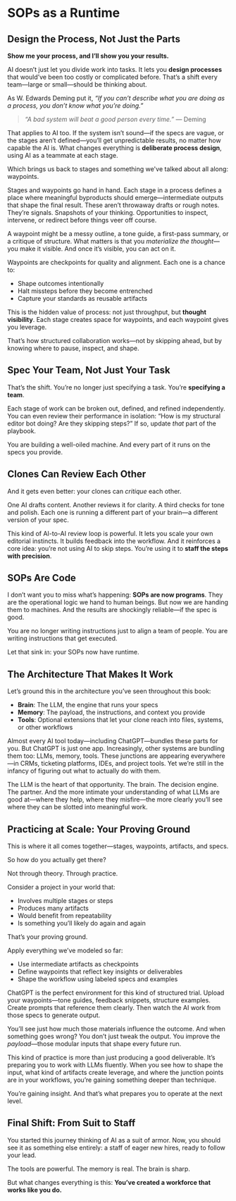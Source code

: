 
# SOPs as a Runtime

## Design the Process, Not Just the Parts

**Show me your process, and I’ll show you your results.**

AI doesn’t just let you divide work into tasks. It lets you **design processes** that would’ve been too costly or complicated before. That’s a shift every team—large or small—should be thinking about.

As W. Edwards Deming put it, *“If you can’t describe what you are doing as a process, you don’t know what you’re doing.”*

> *“A bad system will beat a good person every time.”* — Deming

That applies to AI too. If the system isn’t sound—if the specs are vague, or the stages aren’t defined—you’ll get unpredictable results, no matter how capable the AI is. What changes everything is **deliberate process design**, using AI as a teammate at each stage.

Which brings us back to stages and something we've talked about all along: waypoints.

Stages and waypoints go hand in hand. Each stage in a process defines a place where meaningful byproducts should emerge—intermediate outputs that shape the final result. These aren’t throwaway drafts or rough notes. They’re signals. Snapshots of your thinking. Opportunities to inspect, intervene, or redirect before things veer off course.

A waypoint might be a messy outline, a tone guide, a first-pass summary, or a critique of structure. What matters is that you *materialize the thought*—you make it visible. And once it’s visible, you can act on it.

Waypoints are checkpoints for quality and alignment. Each one is a chance to:

* Shape outcomes intentionally
* Halt missteps before they become entrenched
* Capture your standards as reusable artifacts

This is the hidden value of process: not just throughput, but **thought visibility**. Each stage creates space for waypoints, and each waypoint gives you leverage.

That’s how structured collaboration works—not by skipping ahead, but by knowing where to pause, inspect, and shape.

## Spec Your Team, Not Just Your Task

That’s the shift. You’re no longer just specifying a task. You’re **specifying a team**.

Each stage of work can be broken out, defined, and refined independently. You can even review their performance in isolation: “How is my structural editor bot doing? Are they skipping steps?” If so, update *that* part of the playbook.

You are building a well-oiled machine. And every part of it runs on the specs you provide.

## Clones Can Review Each Other

And it gets even better: your clones can *critique* each other.

One AI drafts content. Another reviews it for clarity. A third checks for tone and polish. Each one is running a different part of your brain—a different version of your spec.

This kind of AI-to-AI review loop is powerful. It lets you scale your own editorial instincts. It builds feedback into the workflow. And it reinforces a core idea: you’re not using AI to skip steps. You’re using it to **staff the steps with precision**.

## SOPs Are Code

I don’t want you to miss what’s happening: **SOPs are now programs**. They are the operational logic we hand to human beings. But now we are handing them to machines. And the results are shockingly reliable—if the spec is good.

You are no longer writing instructions just to align a team of people. You are writing instructions that get executed.

Let that sink in: your SOPs now have runtime.

## The Architecture That Makes It Work

Let’s ground this in the architecture you’ve seen throughout this book:

* **Brain**: The LLM, the engine that runs your specs
* **Memory**: The payload, the instructions, and context you provide
* **Tools**: Optional extensions that let your clone reach into files, systems, or other workflows

Almost every AI tool today—including ChatGPT—bundles these parts for you. But ChatGPT is just one app. Increasingly, other systems are bundling them too: LLMs, memory, tools. These junctions are appearing everywhere—in CRMs, ticketing platforms, IDEs, and project tools. Yet we’re still in the infancy of figuring out what to actually do with them.

The LLM is the heart of that opportunity. The brain. The decision engine. The partner. And the more intimate your understanding of what LLMs are good at—where they help, where they misfire—the more clearly you’ll see where they can be slotted into meaningful work.

## Practicing at Scale: Your Proving Ground

This is where it all comes together—stages, waypoints, artifacts, and specs.

So how do you actually get there?

Not through theory. Through practice.

Consider a project in your world that:

* Involves multiple stages or steps
* Produces many artifacts
* Would benefit from repeatability
* Is something you’ll likely do again and again

That’s your proving ground.

Apply everything we’ve modeled so far:

* Use intermediate artifacts as checkpoints
* Define waypoints that reflect key insights or deliverables
* Shape the workflow using labeled specs and examples

ChatGPT is the perfect environment for this kind of structured trial. Upload your waypoints—tone guides, feedback snippets, structure examples. Create prompts that reference them clearly. Then watch the AI work from those specs to generate output.

You’ll see just how much those materials influence the outcome. And when something goes wrong? You don’t just tweak the output. You improve the *payload*—those modular inputs that shape every future run.

This kind of practice is more than just producing a good deliverable. It’s preparing you to work with LLMs fluently. When you see how to shape the input, what kind of artifacts create leverage, and where the junction points are in your workflows, you’re gaining something deeper than technique.

You’re gaining insight. And that’s what prepares you to operate at the next level.

## Final Shift: From Suit to Staff

You started this journey thinking of AI as a suit of armor. Now, you should see it as something else entirely: a staff of eager new hires, ready to follow your lead.

The tools are powerful. The memory is real. The brain is sharp.

But what changes everything is this:
**You’ve created a workforce that works like you do.**
